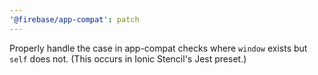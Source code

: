 ```yaml
---
'@firebase/app-compat': patch
---
```


Properly handle the case in app-compat checks where `window` exists but `self` does not. (This occurs in Ionic Stencil's Jest preset.)
